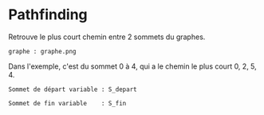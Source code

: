 # Pathfinding

Retrouve le plus court chemin entre 2 sommets du graphes.

`graphe : graphe.png`

Dans l'exemple, c'est du sommet 0 à 4, qui a le chemin le plus court 0, 2, 5, 4.

    Sommet de départ variable : S_depart

    Sommet de fin variable    : S_fin


